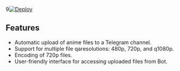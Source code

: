 9[![Deploy](https://www.herokucdn.com/deploy/button.svg)](https://www.heroku.com/deploy?template=https://github.com/animeheacen/Auto-Anime-Bot)

## Features

- Automatic upload of anime files to a Telegram channel.
- Support for multiple file qaresolutions: 480p, 720p, and q1080p.
- Encoding of 720p files.
- User-friendly interface for accessing uploaded files from Bot.
